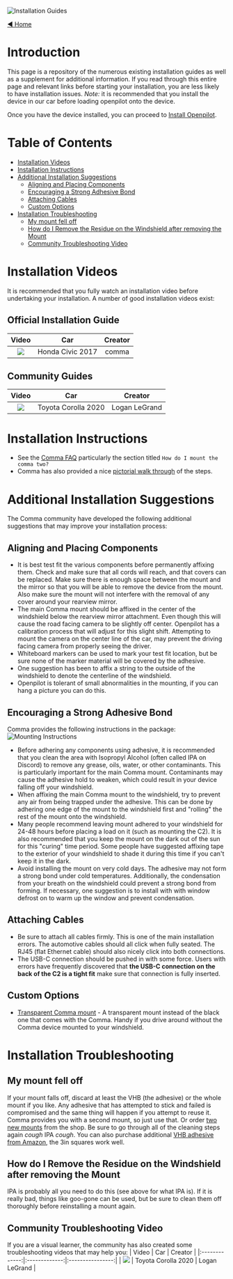 ![Installation Guides](https://user-images.githubusercontent.com/37757984/82280629-207b5180-9944-11ea-9a4c-573b0eeb61c1.jpg)

[◄ Home](https://github.com/commaai/openpilot/wiki)

# Introduction
This page is a repository of the numerous existing installation guides as well as a supplement for additional information.  If you read through this entire page and relevant links before starting your installation, you are less likely to have installation issues. *Note:* it is recommended that you install the device in our car before loading openpilot onto the device.

Once you have the device installed, you can proceed to [Install Openpilot](https://github.com/commaai/openpilot/wiki/Installing-openpilot).

Table of Contents
=================

   * [Installation Videos](#installation-videos)
   * [Installation Instructions](#installation-instructions)
   * [Additional Installation Suggestions](#additional-installation-suggestions)
      * [Aligning and Placing Components](#aligning-and-placing-components)
      * [Encouraging a Strong Adhesive Bond](#encouraging-a-strong-adhesive-bond)
      * [Attaching Cables](#attaching-cables)
      * [Custom Options](#custom-options)
   * [Installation Troubleshooting](#installation-troubleshooting)
      * [My mount fell off](#my-mount-fell-off)
      * [How do I Remove the Residue on the Windshield after removing the Mount](#how-do-i-remove-the-residue-on-the-windshield-after-removing-the-mount)
      * [Community Troubleshooting Video](#community-troubleshooting-video)


# Installation Videos
It is recommended that you fully watch an installation video before undertaking your installation.  A number of good installation videos exist:

## Official Installation Guide
| Video         | Car           | Creator          |
|:-------------:|:-------------:|:----------------:|
| [![](https://img.youtube.com/vi/lcjqxCymins/mqdefault.jpg)](http://www.youtube.com/watch?v=lcjqxCymins) | Honda Civic 2017 | comma |

## Community Guides
| Video           | Car           | Creator        |
|:-------------:|:-------------:|:----------------:|
| [![](https://img.youtube.com/vi/zmuWNfJ-wDQ/mqdefault.jpg)](http://www.youtube.com/watch?v=zmuWNfJ-wDQ) | Toyota Corolla 2020 | Logan LeGrand |

# Installation Instructions

* See the [Comma FAQ](https://comma.ai/faq) particularly the section titled `How do I mount the comma two?`
* Comma has also provided a nice [pictorial walk through](https://comma.ai/setup/two) of the steps.

# Additional Installation Suggestions

The Comma community have developed the following additional suggestions that may improve your installation process:

## Aligning and Placing Components
* It is best test fit the various components before permanently affixing them.  Check and make sure that all cords will reach, and that covers can be replaced.  Make sure there is enough space between the mount and the mirror so that you will be able to remove the device from the mount.  Also make sure the mount will not interfere with the removal of any cover around your rearview mirror.
* The main Comma mount should be affixed in the center of the windshield below the rearview mirror attachment.  Even though this will cause the road facing camera to be slightly off center.  Openpilot has a calibration process that will adjust for this slight shift.  Attempting to mount the camera on the center line of the car, may prevent the driving facing camera from properly seeing the driver.
* Whiteboard markers can be used to mark your test fit location, but be sure none of the marker material will be covered by the adhesive.
* One suggestion has been to affix a string to the outside of the windshield to denote the centerline of the windshield.
* Openpilot is tolerant of small abnormalities in the mounting, if you can hang a picture you can do this.

## Encouraging a Strong Adhesive Bond
Comma provides the following instructions in the package:
![Mounting Instructions](https://user-images.githubusercontent.com/3046315/87081478-4c95af00-c1de-11ea-93e1-474f4f7fa129.jpg)
* Before adhering any components using adhesive, it is recommended that you clean the area with Isopropyl Alcohol (often called IPA on Discord) to remove any grease, oils, water, or other contaminants.  This is particularly important for the main Comma mount.  Contaminants may cause the adhesive hold to weaken, which could result in your device falling off your windshield.
* When affixing the main Comma mount to the windshield, try to prevent any air from being trapped under the adhesive.  This can be done by adhering one edge of the mount to the windshield first and "rolling" the rest of the mount onto the windshield.
* Many people recommend leaving mount adhered to your windshield for 24-48 hours before placing a load on it (such as mounting the C2).  It is also recommended that you keep the mount on the dark out of the sun for this "curing" time period.  Some people have suggested affixing tape to the exterior of your windshield to shade it during this time if you can't keep it in the dark.
* Avoid installing the mount on very cold days.  The adhesive may not form a strong bond under cold temperatures.  Additionally, the condensation from your breath on the windshield could prevent a strong bond from forming.  If necessary, one suggestion is to install with with window defrost on to warm up the window and prevent condensation.

## Attaching Cables
* Be sure to attach all cables firmly.  This is one of the main installation errors.  The automotive cables should all click when fully seated.  The RJ45 (flat Ethernet cable) should also nicely click into both connections.  
* The USB-C connection should be pushed in with some force.  Users with errors have frequently discovered that **the USB-C connection on the back of the C2 is a tight fit** make sure that connection is fully inserted.

## Custom Options
* [Transparent Comma mount](https://discord.com/channels/469524606043160576/532179801474203649/671728196475158548) - A transparent mount instead of the black one that comes with the Comma.  Handy if you drive around without the Comma device mounted to your windshield.

# Installation Troubleshooting
## My mount fell off
If your mount falls off, discard at least the VHB (the adhesive) or the whole mount if you like.  Any adhesive that has attempted to stick and failed is compromised and the same thing will happen if you attempt to reuse it.  Comma provides you with a second mount, so just use that.  Or order [two new mounts](https://comma.ai/shop/products/comma-two-replacement-mounts) from the shop. Be sure to go through all of the cleaning steps again *cough* IPA *cough*.  You can also purchase additional [VHB adhesive from Amazon](https://smile.amazon.com/gp/product/B07HJ5RLHV), the 3in squares work well.
## How do I Remove the Residue on the Windshield after removing the Mount
IPA is probably all you need to do this (see above for what IPA is).  If it is really bad, things like goo-gone can be used, but be sure to clean them off thoroughly before reinstalling a mount again.

## Community Troubleshooting Video
If you are a visual learner, the community has also created some troubleshooting videos that may help you:
| Video           | Car           | Creator        |
|:-------------:|:-------------:|:----------------:|
| [![](https://img.youtube.com/vi/ZHtCYYLM4UM/mqdefault.jpg)](http://www.youtube.com/watch?v=ZHtCYYLM4UM) | Toyota Corolla 2020 | Logan LeGrand |